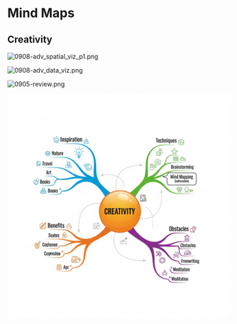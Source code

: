 # Mind Maps

## Creativity

![0908-adv_spatial_viz_p1.png](0908-adv_data_viz.png)

![0908-adv_data_viz.png](0908-adv_data_viz.png)

![0905-review.png](0905-review.png)

![0808-mind_map_example.jpg](0808-mind_map_example.jpg)


